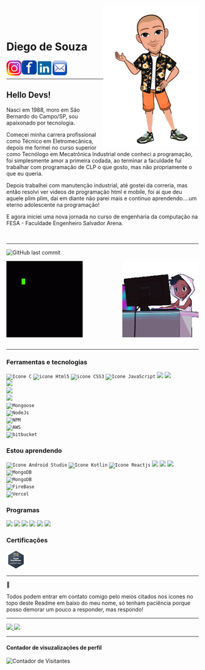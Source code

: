 <img align="right" width="250px" style="margin-top:-20px" src="./Diego_avatar.png">

</br>
</br>

<div display="inline-block">
    <h1 align="left" font-weight="700">Diego de Souza</h1>
    <a href="https://github.com/Diego-de-Souza/Diego-de-Souza.git">
    <img align="left" width="40px" src="insta.png" alt="instagram" style="vertical-align:top;">
    </a> 
    <a href="https://www.facebook.com/diegodesouza102">
    <img align="left" width="40px" src="face.png" alt="facebook" style="vertical-align:top;">
    </a>
    <a href="https://www.linkedin.com/in/diego-de-souza-lima-50638282/">
    <img align="left" width="40px" src="linkedin.png" alt="linkedin" style="vertical-align:top;">
    </a>
    <a href="mailto:diegodesouza.souza@gmail.com">
    <img align="left" width="40px" src="email.png" alt="email" style="vertical-align:top;">
    </a>
</div>

</br>
</br>

---
## Hello Devs!

Nasci em 1988, moro em São Bernardo do Campo/SP, sou apaixonado por tecnologia. 

Comecei minha carrera profissional como Técnico em Eletromecânica, depois me formei no curso superior como Tecnólogo em Mecatrônica Industrial onde conheci a programação, foi simplesmente amor a primeira codada, ao terminar a faculdade fui trabalhar com programação de CLP o que gosto, mas não propriamente o que eu queria.

Depois trabalhei com manutenção industrial, até gostei da correria, mas então resolvi ver videos de programação html e mobile, foi ai que deu aquele plim plim, dai em diante não parei mais e continuo aprendendo....um eterno adolescente na programação!

E agora iniciei uma nova jornada no curso de engenharia da computação na FESA - Faculdade Engenheiro Salvador Arena.

</br>


----


![GitHub last commit](https://img.shields.io/github/last-commit/Diego-de-Souza/Diego-de-Souza?style=plastic)


<div align="center">
<img align="right" width="200px" src="xero-code.gif" alt="codando" style="vertical-align:top;">
</div>
<div align="left">
<img align="center" width="200px" src="code-coding.gif" alt="codando" style="vertical-align:top;">
</div>
</br>

----

### Ferramentas e tecnologias

<code><img width="40px" src="https://cdn.jsdelivr.net/gh/devicons/devicon/icons/c/c-original.svg" alt="Icone C"/></code>
<code><img width="40px" src="https://cdn.jsdelivr.net/gh/devicons/devicon/icons/html5/html5-original-wordmark.svg" alt="icone Html5"/></code>
<code><img width="40px" src="https://cdn.jsdelivr.net/gh/devicons/devicon/icons/css3/css3-original-wordmark.svg" alt="icone CSS3"/></code>
<code><img width="40px" src="https://cdn.jsdelivr.net/gh/devicons/devicon/icons/javascript/javascript-original.svg" alt="Icone JavaScript"/></code>
<code><img width="40px" src="https://cdn.jsdelivr.net/gh/devicons/devicon/icons/git/git-original-wordmark.svg" /></code>
<code><img width="40px" src="https://cdn.jsdelivr.net/gh/devicons/devicon/icons/github/github-original.svg" /></code>
<code> <img width="40px" src="https://cdn.jsdelivr.net/gh/devicons/devicon@latest/icons/angular/angular-original.svg" /></code>
<code> <img width="40px" src="https://cdn.jsdelivr.net/gh/devicons/devicon@latest/icons/sass/sass-original.svg" /></code>
<code> <img width="40px" src="https://cdn.jsdelivr.net/gh/devicons/devicon@latest/icons/bootstrap/bootstrap-original.svg" /></code>
<code> <img width="40px" src="https://cdn.jsdelivr.net/gh/devicons/devicon@latest/icons/microsoftsqlserver/microsoftsqlserver-original-wordmark.svg" alt="Mongoose"/></code>
<code> <img width="40px" src="https://cdn.jsdelivr.net/gh/devicons/devicon@latest/icons/nodejs/nodejs-original-wordmark.svg" alt="NodeJs"/></code>
<code> <img width="40px" src="https://cdn.jsdelivr.net/gh/devicons/devicon@latest/icons/npm/npm-original-wordmark.svg" alt="NPM"/></code>
<code> <img width="40px" src="https://cdn.jsdelivr.net/gh/devicons/devicon@latest/icons/amazonwebservices/amazonwebservices-original-wordmark.svg" alt="AWS"/></code>
<code> <img width="40px" src="https://cdn.jsdelivr.net/gh/devicons/devicon@latest/icons/bitbucket/bitbucket-original-wordmark.svg" alt="bitbucket"/></code>

         
### Estou aprendendo
           
<code><img width="40px" src="https://cdn.jsdelivr.net/gh/devicons/devicon/icons/androidstudio/androidstudio-original.svg" alt="Icone Android Studio"/></code> 
<code><img width="40px" src="https://cdn.jsdelivr.net/gh/devicons/devicon/icons/kotlin/kotlin-original.svg" alt="Icone Kotlin"/></code>
<code><img width="40px" src="https://cdn.jsdelivr.net/gh/devicons/devicon/icons/react/react-original-wordmark.svg" alt="Icone Reactjs"/></code>
<code><img width="40px" src="https://cdn.jsdelivr.net/gh/devicons/devicon/icons/csharp/csharp-original.svg" /></code>
<code><img width="40px" src="https://cdn.jsdelivr.net/gh/devicons/devicon/icons/mysql/mysql-original-wordmark.svg" /></code>
<code><img width="40px" src="https://cdn.jsdelivr.net/gh/devicons/devicon@latest/icons/mongoose/mongoose-original.svg" /></code>
<code> <img width="40px" src="https://cdn.jsdelivr.net/gh/devicons/devicon@latest/icons/mongodb/mongodb-original.svg" alt="MongoDB"/></code>
<code> <img width="40px" src="https://cdn.jsdelivr.net/gh/devicons/devicon@latest/icons/postgresql/postgresql-original.svg" alt="MongoDB"/></code>
<code> <img width="40px" src="https://cdn.jsdelivr.net/gh/devicons/devicon@latest/icons/firebase/firebase-original-wordmark.svg" alt="FireBase"/></code>
<code> <img width="40px" src="https://cdn.jsdelivr.net/gh/devicons/devicon@latest/icons/vercel/vercel-original-wordmark.svg" alt="Vercel"/></code>


### Programas

<code><img width="40px" src="https://cdn.jsdelivr.net/gh/devicons/devicon/icons/vscode/vscode-original-wordmark.svg"/></code>
<code><img width="40px" src="https://cdn.jsdelivr.net/gh/devicons/devicon/icons/photoshop/photoshop-plain.svg"/></code>
<code><img width="40px" src="https://cdn.jsdelivr.net/gh/devicons/devicon/icons/codepen/codepen-original-wordmark.svg"/></code>
<code><img width="40px" src="https://cdn.jsdelivr.net/gh/devicons/devicon/icons/gimp/gimp-original.svg"/></code>
<code><img width="40px" src="https://cdn.jsdelivr.net/gh/devicons/devicon/icons/webstorm/webstorm-original.svg"/></code>
<code><img width="40px" src="https://cdn.jsdelivr.net/gh/devicons/devicon/icons/visualstudio/visualstudio-plain-wordmark.svg" /></code>


### Certificações

<code><img width="50px" src="./aws-certified-cloud-practitioner.png"/></code>
 
----

:vulcan_salute: <p>Todos podem entrar em contato comigo pelo meios citados nos icones no topo deste Readme em baixo do meu nome, só tenham paciência porque posso demorar um pouco a responder, mas respondo!</p>

---


<a href="https://github.com/Diego-de-Souza?tab=repositories">
<img heigth="180em" src="https://github-readme-stats.vercel.app/api?username=Diego-de-Souza&show_icons=true&theme=algolia&hide_border=true">
<img heigth="180em" src="https://github-readme-stats.vercel.app/api/top-langs/?username=Diego-de-Souza&layout=compact&theme=algolia&hide_border=true)](https://github.com/anuraghazra/github-readme-stats">

</a>

---


#### Contador de visuzalizações de perfil

![Contador de Visitantes](https://profile-counter.glitch.me/{Diego-de-Souza}/count.svg)


